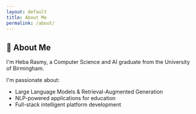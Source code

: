 ```yaml
---
layout: default
title: About Me
permalink: /about/
---
```


## 👾 About Me

I'm Heba Rasmy, a Computer Science and AI graduate from the University of Birmingham.

I'm passionate about:
- Large Language Models & Retrieval-Augmented Generation
- NLP-powered applications for education
- Full-stack intelligent platform development
